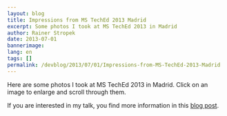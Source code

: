```yaml
---
layout: blog
title: Impressions from MS TechEd 2013 Madrid
excerpt: Some photos I took at MS TechEd 2013 in Madrid
author: Rainer Stropek
date: 2013-07-01
bannerimage: 
lang: en
tags: []
permalink: /devblog/2013/07/01/Impressions-from-MS-TechEd-2013-Madrid
---
```


<p>Here are some photos I took at MS TechEd 2013 in Madrid. Click on an image to enlarge and scroll through them.</p><p>If you are interested in my talk, you find more information in this <a href="http://www.software-architects.com/devblog/2013/06/26/MS-TechEd-2013-Talk-Continuous-Integration-with-Team-Foundation-Services-and-Windows-Azure-Websites" target="_blank">blog post</a>.</p><function name="Composite.Media.ImageGallery.Slimbox2">
  <param name="MediaFolder" value="MediaArchive:50a297ed-8600-47b1-9f3f-5e103e9f24d8" />
  <param name="ThumbnailMaxWidth" value="213" />
  <param name="ThumbnailMaxHeight" value="142" />
  <param name="ImageMaxWidth" value="640" />
  <param name="ImageMaxHeight" value="427" />
</function>